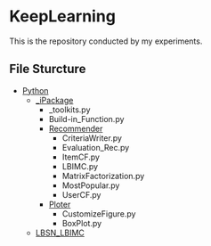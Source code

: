 # KeepLearning
This is the repository conducted by my experiments.
## File Sturcture
* [Python](https://github.com/BinXia/KeepLearning/tree/master/Python)
  * [_iPackage](https://github.com/BinXia/KeepLearning/tree/master/Python/_iPackage)
    * _toolkits.py
    * Build-in_Function.py
    * [Recommender](https://github.com/BinXia/KeepLearning/tree/master/Python/_iPackage/Recommender)
      * CriteriaWriter.py
      * Evaluation_Rec.py
      * ItemCF.py
      * LBIMC.py
      * MatrixFactorization.py
      * MostPopular.py
      * UserCF.py
    * [Ploter](https://github.com/BinXia/KeepLearning/tree/master/Python/_iPackage/Ploter)
      * CustomizeFigure.py
      * BoxPlot.py
  * [LBSN_LBIMC](https://github.com/BinXia/KeepLearning/tree/master/Python/LBSN_LBIMC)

